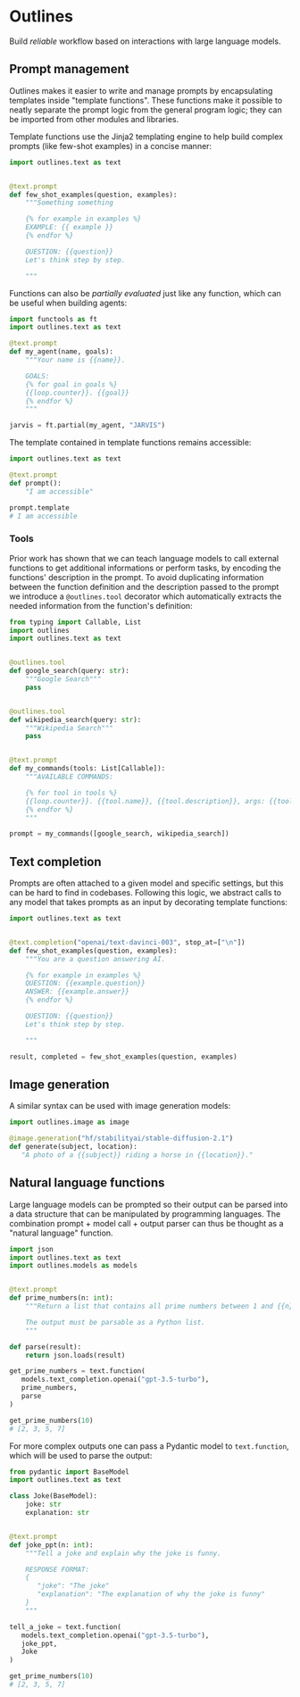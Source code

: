 # Outlines

Build _reliable_ workflow based on interactions with large language models.

## Prompt management

Outlines makes it easier to write and manage prompts by encapsulating templates
inside "template functions". These functions make it possible to neatly separate
the prompt logic from the general program logic; they can be imported from other
modules and libraries.

Template functions use the Jinja2 templating engine to help build complex
prompts (like few-shot examples) in a concise manner:

``` python
import outlines.text as text


@text.prompt
def few_shot_examples(question, examples):
    """Something something

    {% for example in examples %}
    EXAMPLE: {{ example }}
    {% endfor %}

    QUESTION: {{question}}
    Let's think step by step.

    """
```

Functions can also be _partially evaluated_ just like any function, which can be useful when building agents:

``` python
import functools as ft
import outlines.text as text

@text.prompt
def my_agent(name, goals):
    """Your name is {{name}}.

    GOALS:
    {% for goal in goals %}
    {{loop.counter}}. {{goal}}
    {% endfor %}
    """

jarvis = ft.partial(my_agent, "JARVIS")
```

The template contained in template functions remains accessible:

``` python
import outlines.text as text

@text.prompt
def prompt():
    "I am accessible"

prompt.template
# I am accessible
```

### Tools

Prior work has shown that we can teach language models to call external functions to get additional informations or perform tasks, by encoding the functions' description in the prompt. To avoid duplicating information between the function definition and the description passed to the prompt we introduce a `@outlines.tool` decorator which automatically extracts the needed information from the function's definition:


``` python
from typing import Callable, List
import outlines
import outlines.text as text


@outlines.tool
def google_search(query: str):
    """Google Search"""
    pass


@outlines.tool
def wikipedia_search(query: str):
    """Wikipedia Search"""
    pass


@text.prompt
def my_commands(tools: List[Callable]):
    """AVAILABLE COMMANDS:

    {% for tool in tools %}
    {{loop.counter}}. {{tool.name}}, {{tool.description}}, args: {{tool.signature}}
    {% endfor %}
    """

prompt = my_commands([google_search, wikipedia_search])
```

## Text completion

Prompts are often attached to a given model and specific settings, but this can
be hard to find in codebases. Following this logic, we abstract calls to any
model that takes prompts as an input by decorating template functions:

``` python
import outlines.text as text


@text.completion("openai/text-davinci-003", stop_at=["\n"])
def few_shot_examples(question, examples):
    """You are a question answering AI.

    {% for example in examples %}
    QUESTION: {{example.question}}
    ANSWER: {{example.answer}}
    {% endfor %}

    QUESTION: {{question}}
    Let's think step by step.

    """

result, completed = few_shot_examples(question, examples)
```

## Image generation

A similar syntax can be used with image generation models:

``` python
import outlines.image as image

@image.generation("hf/stabilityai/stable-diffusion-2.1")
def generate(subject, location):
   "A photo of a {{subject}} riding a horse in {{location}}."
```

## Natural language functions

Large language models can be prompted so their output can be parsed into a data structure that can be manipulated by programming languages. The combination prompt + model call + output parser can thus be thought as a "natural language" function.

``` python
import json
import outlines.text as text
import outlines.models as models


@text.prompt
def prime_numbers(n: int):
    """Return a list that contains all prime numbers between 1 and {{n}}.

    The output must be parsable as a Python list.
    """

def parse(result):
    return json.loads(result)

get_prime_numbers = text.function(
   models.text_completion.openai("gpt-3.5-turbo"),
   prime_numbers,
   parse
)

get_prime_numbers(10)
# [2, 3, 5, 7]

```

For more complex outputs one can pass a Pydantic model to `text.function`, which will be used to parse the output:

``` python
from pydantic import BaseModel
import outlines.text as text

class Joke(BaseModel):
    joke: str
    explanation: str


@text.prompt
def joke_ppt(n: int):
    """Tell a joke and explain why the joke is funny.

    RESPONSE FORMAT:
    {
       "joke": "The joke"
       "explanation": "The explanation of why the joke is funny"
    }
    """

tell_a_joke = text.function(
   models.text_completion.openai("gpt-3.5-turbo"),
   joke_ppt,
   Joke
)

get_prime_numbers(10)
# [2, 3, 5, 7]
```
